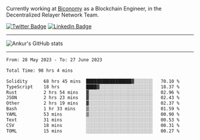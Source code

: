Currently working at [Biconomy](https://biconomy.io/) as a Blockchain Engineer, in the Decentralized Relayer Network Team.

 [![Twitter Badge](https://img.shields.io/badge/-@ankurdubey521-1ca0f1?style=flat-square&labelColor=1ca0f1&logo=twitter&logoColor=white&link=https://twitter.com/ankurdubey521)](https://twitter.com/ankurdubey521) [![Linkedin Badge](https://img.shields.io/badge/-ankurdubey521-blue?style=flat-square&logo=Linkedin&logoColor=white&link=https://www.linkedin.com/in/ankurdubey521/)](https://www.linkedin.com/in/ankurdubey521/)

<hr/>

![Ankur's GitHub stats](https://github-readme-stats.vercel.app/api?username=ankurdubey521&count_private=true&theme=radical)

<hr/>

<!--START_SECTION:waka-->

```txt
From: 28 May 2023 - To: 27 June 2023

Total Time: 98 hrs 4 mins

Solidity      68 hrs 45 mins  █████████████████▓░░░░░░░   70.10 %
TypeScript    18 hrs          ████▓░░░░░░░░░░░░░░░░░░░░   18.37 %
Rust          2 hrs 54 mins   ▓░░░░░░░░░░░░░░░░░░░░░░░░   02.96 %
JSON          2 hrs 23 mins   ▓░░░░░░░░░░░░░░░░░░░░░░░░   02.43 %
Other         2 hrs 19 mins   ▓░░░░░░░░░░░░░░░░░░░░░░░░   02.37 %
Bash          1 hr 33 mins    ▒░░░░░░░░░░░░░░░░░░░░░░░░   01.59 %
YAML          53 mins         ▒░░░░░░░░░░░░░░░░░░░░░░░░   00.90 %
Text          31 mins         ░░░░░░░░░░░░░░░░░░░░░░░░░   00.53 %
CSV           18 mins         ░░░░░░░░░░░░░░░░░░░░░░░░░   00.31 %
TOML          15 mins         ░░░░░░░░░░░░░░░░░░░░░░░░░   00.27 %
```

<!--END_SECTION:waka-->
